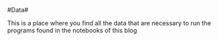 #Data#

This is a place where you find all the data that are necessary to run the programs found in the notebooks of this blog

